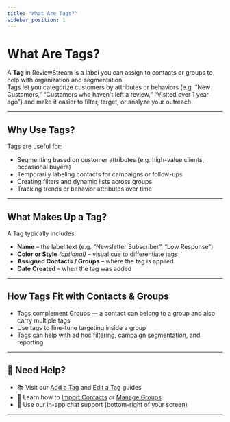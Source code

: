 ```yaml
---
title: "What Are Tags?"
sidebar_position: 1
---
```


# What Are Tags?  
A **Tag** in ReviewStream is a label you can assign to contacts or groups to help with organization and segmentation.  
Tags let you categorize customers by attributes or behaviors (e.g. “New Customers,” “Customers who haven't left a review,” “Visited over 1 year ago”) and make it easier to filter, target, or analyze your outreach.

---

## Why Use Tags?

Tags are useful for:

- Segmenting based on customer attributes (e.g. high-value clients, occasional buyers)  
- Temporarily labeling contacts for campaigns or follow-ups  
- Creating filters and dynamic lists across groups  
- Tracking trends or behavior attributes over time  

---

## What Makes Up a Tag?

A Tag typically includes:

- **Name** – the label text (e.g. “Newsletter Subscriber”, “Low Response”)  
- **Color or Style** *(optional)* – visual cue to differentiate tags  
- **Assigned Contacts / Groups** – where the tag is applied  
- **Date Created** – when the tag was added  

---

## How Tags Fit with Contacts & Groups

- Tags complement Groups — a contact can belong to a group and also carry multiple tags  
- Use tags to fine-tune targeting inside a group  
- Tags can help with ad hoc filtering, campaign segmentation, and reporting  

---

## 🙋 Need Help?

- 📚 Visit our [Add a Tag](./add) and [Edit a Tag](./edit) guides  
- 🔄 Learn how to [Import Contacts](../contacts/bulk-upload) or [Manage Groups](../groups/what-is-a-group)  
- 💬 Use our in-app chat support (bottom-right of your screen)  

---